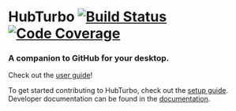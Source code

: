 # HubTurbo [![Build Status](https://img.shields.io/travis/HubTurbo/HubTurbo.svg?style=flat)](https://travis-ci.org/HubTurbo/HubTurbo) [![Code Coverage](https://img.shields.io/coveralls/HubTurbo/HubTurbo.svg?style=flat)](https://coveralls.io/r/HubTurbo/HubTurbo)

### A companion to GitHub for your desktop.

Check out the [user guide](docs/Getting-Started.md)!

To get started contributing to HubTurbo, check out the [setup guide](docs/Development-Environment.md). Developer documentation can be found in the [documentation](docs/Home.md).

